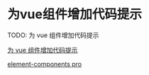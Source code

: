 # 为vue组件增加代码提示

TODO: 为 vue 组件增加代码提示

[为 vue 组件增加代码提示](https://zhuanlan.zhihu.com/p/431382898?utm_id=0)

[element-components pro](https://github1s.com/tolking/element-pro-components/blob/HEAD/build/build-helper.ts#L8)
